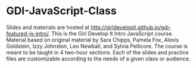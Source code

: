 # GDI-JavaScript-Class
 Slides and materials are hosted at http://girldevelopit.github.io/gdi-featured-js-intro/.  This is the Girl Develop It Intro JavaScript course. Material based on original material by Sara Chipps, Pamela Fox, Alexis Goldstein, Izzy Johnston, Leo Newball, and Sylvia Pellicore.  The course is meant to be taught in 4 two-hour sections. Each of the slides and practice files are customizable according to the needs of a given class or audience.
